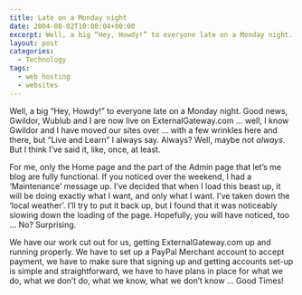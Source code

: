 ```yaml
---
title: Late on a Monday night
date: 2004-08-02T10:00:04+00:00
excerpt: Well, a big “Hey, Howdy!” to everyone late on a Monday night. Good news, Gwildor, Wublub and I are now live on
layout: post
categories:
  - Technology
tags:
  - web hosting
  - websites
---
```


Well, a big &#8220;Hey, Howdy!&#8221; to everyone late on a Monday night. Good news, Gwildor, Wublub and I are now live on ExternalGateway.com &#8230; well, I know Gwildor and I have moved our sites over &#8230; with a few wrinkles here and there, but &#8220;Live and Learn&#8221; I always say. Always? Well, maybe not _always_. But I think I&#8217;ve said it, like, once, at least.

For me, only the Home page and the part of the Admin page that let&#8217;s me blog are fully functional. If you noticed over the weekend, I had a &#8216;Maintenance&#8217; message up. I&#8217;ve decided that when I load this beast up, it will be doing exactly what I want, and only what I want. I&#8217;ve taken down the &#8216;local weather&#8217;. I&#8217;ll try to put it back up, but I found that it was noticeably slowing down the loading of the page. Hopefully, you will have noticed, too &#8230; No? Surprising.

We have our work cut out for us, getting ExternalGateway.com up and running properly. We have to set up a PayPal Merchant account to accept payment, we have to make sure that signing up and getting accounts set-up is simple and straightforward, we have to have plans in place for what we do, what we don&#8217;t do, what we know, what we don&#8217;t know &#8230; Good Times!
